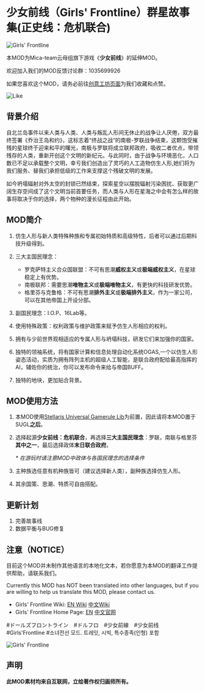 # 少女前线（Girls' Frontline）群星故事集(正史线：危机联合)

![Girls' Frontline](https://steamuserimages-a.akamaihd.net/ugc/999179427488511854/8858B1D211E33DF35B98382466A4AF94CD94666A/)

本MOD为Mica-team云母组旗下游戏《**少女前线**》的延伸MOD。

欢迎加入我们的MOD反馈讨论群：1035699926

如果您喜欢这个MOD，请务必前往[创意工坊页面](https://steamcommunity.com/sharedfiles/filedetails/?id=2068768158)为我们收藏和点赞。

![Like](https://i.imgur.com/fVVaDCS.gif[/img)



## 背景介绍

自北兰岛事件以来人类与人类、人类与叛乱人形间无休止的战争让人厌倦，双方最终签署《乔治王岛和约》，这标志着“终战之战“的南极-罗联战争结束，这颗饱受摧残的星球终于迎来和平的曙光，南极与罗联将成立联邦政府，吸收二者优点，带领残存的人类，重新开创这个文明的新纪元。与此同时，由于战争与环境恶化，人口数已不足以承载整个文明，幸亏我们创造出了灵巧的人工造物仿生人形,她们将为我们服务、替我们承担低级的工作来支撑这个残破文明的发展。

如今坍塌辐射对外太空的封锁已然结束，探索星空以摆脱辐射污染困扰、获取更广阔生存空间成了这个文明当前首要任务，而人类与人形在星海之中会有怎么样的故事将取决于你的选择，两个物种的漫长征程由此开始。



## MOD简介

1. 仿生人形与新人类特殊种族和专属初始特质和高级特性，后者可以通过后期科技升级得到。

2. 三大主国民理念：
   + 罗克萨特主义合众国联盟：不可有思潮**威权主义**或**极端威权主义**，在星球稳定上有优势。
   + 南极联邦：需要思潮**唯物主义**或**极端唯物主义**，有更快的科技研发优势。
   + 格里芬与克鲁格：不可有思潮**排外主义**或**极端排外主义**，作为一家公司，可以在其他帝国上开设分部。
   
3. 副国民理念：I.O.P、16Lab等。

4. 使用特殊政策：权利政策与维护政策来赋予仿生人形相应的权利。

5. 拥有与少前世界观相适应的专属人形与坍塌科技，研发它们来加强你的国家。

6. 独特的领袖系统，将有国家计算和信息处理自动化系统OGAS,一个以仿生人形姿态活动，实质为拥有阵列主机的超级人工智能，是联合政府配给最高指挥的AI，辅佐你的统治，你可以发布命令来给与帝国BUFF。

7. 独特的地块，更加贴合背景。

   

## MOD使用方法

1. 本MOD使用[Stellaris Universal Gamerule Lib](https://steamcommunity.com/workshop/filedetails/?id=2797095333)为前置，因此请将本MOD置于SUGL**之后**。

1. 选择起源**少女前线：危机联合**，再选择**三大主国民理念**：罗联，南联与格里芬**其中之一**，最后选择政体**末日联合政府**。

   _* 在游玩时请注意MOD中政体与各国民理念的选择条件_

2. 主种族选任意有机种族皆可（建议选择新人类），副种族选择仿生人形。

3. 其余国策、思潮、特质可自由搭配。

   

## 更新计划

1. 完善故事线
2. 数据平衡与BUG修复




## 注意（NOTICE）

目前这个MOD并未制作其他语言的本地化文本，若你愿意为本MOD的翻译工作提供帮助，请联系我们。

Currently this MOD has NOT been translated into other languages, but if you are willing to help us translate this MOD, please contact us.

+ Girls' Frontline Wiki: [EN Wiki](https://iopwiki.com/wiki/Girls'_Frontline_Wiki)  [中文Wiki](http://www.gfwiki.org/)
+ Girls' Frontline Home Page: [EN](http://gf.sunborngame.com/)  [中文官网](https://gf-cn.sunborngame.com/)

#ドールズフロントライン　#ドルフロ　#少女前線　#少女前线　#Girls'Frontline  #소녀전선 모드. 트레잇, 시빅, 특수종족(인형) 포함

![Girls' Frontline](https://steamuserimages-a.akamaihd.net/ugc/999179427488514475/32BE0F3B7FE1AE7CCBE900496407CE9F5F1A9854/)

## 声明

**此MOD素材均来自互联网，立绘著作权归画师所有。**